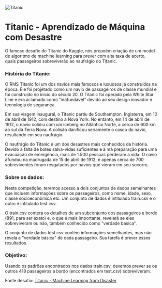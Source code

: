 ![Titanic](https://urbanian.mundodeportivo.com/p/943f/11817_este_video_de_3_horas_muestra_en_tiempo_real_el_hundimiento_del_titanic__thumb_fb.jpg?cb=8859627)

# Titanic - Aprendizado de Máquina com Desastre

O famoso desafio do Titanic do Kaggle, nós propoêm criação de um model de algoritmo de machine learning para prever com alta taxa de acerto, quais passageiros sobreviverão ao naufrágio do Titanic.

### História do Titanic:

O RMS Titanic foi um dos navios mais famosos e luxuosos já construídos na época. Ele foi projetado como um navio de passageiros de classe mundial e foi construído no início do século 20. O Titanic foi operado pela White Star Line e era aclamado como "inafundável" devido ao seu design inovador e tecnologia de segurança.

Em sua viagem inaugural, o Titanic partiu de Southampton, Inglaterra, em 10 de abril de 1912, com destino a Nova York. No entanto, em 14 de abril de 1912, o navio colidiu com um iceberg no Atlântico Norte, a cerca de 600 km ao sul da Terra Nova. A colisão danificou seriamente o casco do navio, resultando em seu naufrágio.

O naufrágio do Titanic é um dos desastres mais conhecidos da história. Devido à falta de botes salva-vidas suficientes e à má preparação para uma evacuação de emergência, mais de 1.500 pessoas perderam a vida. O navio afundou na madrugada de 15 de abril de 1912, e apenas cerca de 700 sobreviventes foram resgatados por navios que vieram em seu socorro.

### Sobre os dados:

Nesta competição, teremos acesso a dois conjuntos de dados semelhantes que incluem informações sobre os passageiros, como nome, idade, sexo, classe socioeconômica etc. Um conjunto de dados é intitulado train.csv e o outro é intitulado test.csv.

O train.csv conterá os detalhes de um subconjunto dos passageiros a bordo (891, para ser exato) e, o que é mais importante, revelará se eles sobreviveram ou não, também conhecido como "verdade básica".

O conjunto de dados test.csv contém informações semelhantes, mas não revela a "verdade básica" de cada passageiro. Sua tarefa é prever esses resultados.

### Objetivo: 

Usando os padrões encontrados nos dados train.csv, devemos prever se os outros 418 passageiros a bordo (encontrados em test.csv) sobreviveram.


Fonte desafio: [Titanic - Machine Learning from Disaster](https://www.kaggle.com/code/startupsci/titanic-data-science-solutions)
